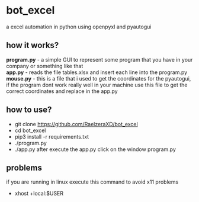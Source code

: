 # bot_excel
a excel automation in python using openpyxl and pyautogui

## how it works?
**program.py** - a simple GUI to represent some program that you have in your company or something like that<br/>
**app.py** - reads the file tables.xlsx and insert each line into the program.py<br/>
**mouse.py** - this is a file that i used to get the coordinates for the pyautogui, if the program dont work really well in your machine use this file to get the correct coordinates and replace in the app.py

## how to use?
* git clone https://github.com/RaelzeraXD/bot_excel
* cd bot_excel
* pip3 install -r requirements.txt
* ./program.py
* ./app.py
after execute the app.py click on the window program.py 

## problems
if you are running in linux execute this command to avoid x11 problems
* xhost +local:$USER
